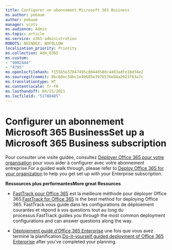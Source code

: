 ```yaml
---
title: Configurer un abonnement Microsoft 365 Business
ms.author: pebaum
author: pebaum
manager: scotv
ms.audience: Admin
ms.topic: article
ms.service: o365-administration
ROBOTS: NOINDEX, NOFOLLOW
localization_priority: Priority
ms.collection: Adm_O365
ms.custom:
- "9002444"
- "4795"
ms.openlocfilehash: f155b5e37047495c8044d58dc4403adfe18d34e2
ms.sourcegitcommit: 8bc60ec34bc1e40685e3976576e04a2623f63a7c
ms.translationtype: HT
ms.contentlocale: fr-FR
ms.lasthandoff: 04/15/2021
ms.locfileid: "51788485"
---
```

# <a name="set-up-a-microsoft-365-business-subscription"></a><span data-ttu-id="feac5-102">Configurer un abonnement Microsoft 365 Business</span><span class="sxs-lookup"><span data-stu-id="feac5-102">Set up a Microsoft 365 Business subscription</span></span>

<span data-ttu-id="feac5-103">Pour consulter une visite guidée, consultez [Déployer Office 365 pour votre organisation](https://docs.microsoft.com/office365/enterprise/setup-overview-for-enterprises) pour vous aider à configurer avec votre abonnement entreprise.</span><span class="sxs-lookup"><span data-stu-id="feac5-103">For a guided walk through, please refer to [Deploy Office 365 for your organization](https://docs.microsoft.com/office365/enterprise/setup-overview-for-enterprises) to help you get set up with your Enterprise subscription.</span></span>

<span data-ttu-id="feac5-104">**Ressources plus performantes**</span><span class="sxs-lookup"><span data-stu-id="feac5-104">**More great Resources**</span></span>

- <span data-ttu-id="feac5-105">[FastTrack pour Office 365](https://docs.microsoft.com/fasttrack/O365-fasttrack-benefit-for-office-365) est la meilleure méthode pour déployer Office 365.</span><span class="sxs-lookup"><span data-stu-id="feac5-105">[FastTrack for Office 365](https://docs.microsoft.com/fasttrack/O365-fasttrack-benefit-for-office-365) is the best method for deploying Office 365.</span></span> <span data-ttu-id="feac5-106">FastTrack vous guide dans les configurations de déploiement courantes et répond à vos questions tout au long du processus.</span><span class="sxs-lookup"><span data-stu-id="feac5-106">FastTrack guides you through the most common deployment configurations and can answer questions along the way.</span></span> 

- <span data-ttu-id="feac5-107">[Déploiement guidé d’Office 365 Enterprise](https://docs.microsoft.com/office365/enterprise/setup-overview-for-enterprises#do-it-yourself-guided-deployment-of-office-365-enterprise) une fois que vous avez terminé la planification.</span><span class="sxs-lookup"><span data-stu-id="feac5-107">[Do-it-yourself guided deployment of Office 365 Enterprise](https://docs.microsoft.com/office365/enterprise/setup-overview-for-enterprises#do-it-yourself-guided-deployment-of-office-365-enterprise) after you've completed your planning.</span></span> 
